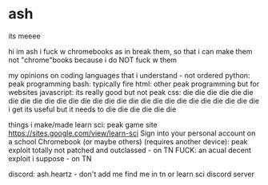 # ash
its meeee

hi im ash
i fuck w chromebooks
as in break them, so that i can make them not "chrome"books because i do NOT fuck w them

my opinions on coding languages that i understand - not ordered
python: peak programming
bash: typically fire
html: other peak programming but for websites
javascript: its really good but not peak
css: die die die die die die die die die die die die die die die die die die die die die die die die die die die i get its useful but it needs to die die die die die die

things i make/made
learn sci: peak game site    https://sites.google.com/view/learn-sci
Sign into your personal account on a school Chromebook (or maybe others) (requires another device): peak exploit totally not patched and outclassed - on TN
FUCK: an acual decent exploit i suppose - on TN

discord: ash.heartz - don't add me find me in tn or learn sci discord server
